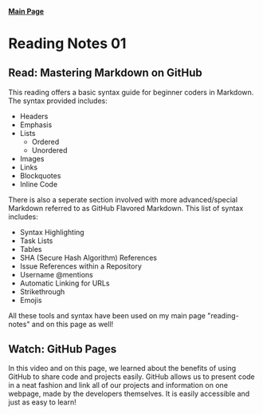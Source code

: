 #### <a style="align: right;" href="https://devaoc.github.io/reading-notes/">Main Page</a>

# Reading Notes 01

## Read: Mastering Markdown on GitHub

This reading offers a basic syntax guide for beginner coders in Markdown. The syntax provided includes:
- Headers
- Emphasis
- Lists
  - Ordered
  - Unordered
- Images
- Links
- Blockquotes
- Inline Code

There is also a seperate section involved with more advanced/special Markdown referred to as GitHub Flavored Markdown. This list of syntax includes:
- Syntax Highlighting
- Task Lists
- Tables
- SHA (Secure Hash Algorithm) References
- Issue References within a Repository
- Username @mentions
- Automatic Linking for URLs
- Strikethrough
- Emojis

All these tools and syntax have been used on my main page "reading-notes" and on this page as well!

## Watch: GitHub Pages

In this video and on this page, we learned about the benefits of using GitHub to share code and projects easily. GitHub allows us to present code in a neat fashion and link all of our projects and information on one webpage, made by the developers themselves. It is easily accessible and just as easy to learn!
